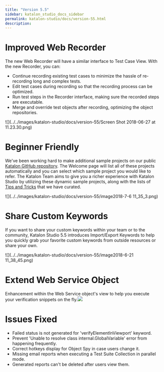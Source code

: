 ```yaml
---
title: "Version 5.5" 
sidebar: katalon_studio_docs_sidebar
permalink: katalon-studio/docs/version-55.html 
description: 
---
```

Improved Web Recorder
=====================

The new Web Recorder will have a similar interface to Test Case View. With the new Recorder, you can:

*   Continue recording existing test cases to minimize the hassle of re-recording long and complex tests.
*   Edit test cases during recording so that the recording process can be optimized. 
*   Run test steps in the Recorder interface, making sure the recorded steps are executable.
*   Merge and override test objects after recording, optimizing the object repositories.

![](../../images/katalon-studio/docs/version-55/Screen Shot 2018-06-27 at 11.23.30.png)

Beginner Friendly
=================

We've been working hard to make additional sample projects on our public [Katalon GitHub repository](https://github.com/katalon-studio-samples). The Welcome page will list all of these projects automatically and you can select which sample project you would like to refer. The Katalon Team aims to give you a richer experience with Katalon Studio by utilizing these dynamic sample projects, along with the lists of [Tips and Tricks](https://docs.katalon.com/x/PgXR) that we have curated.

![](../../images/katalon-studio/docs/version-55/image2018-7-6 11_35_3.png)

Share Custom Keywords
=====================

If you want to share your custom keywords within your team or to the community, Katalon Studio 5.5 introduces Import/Export Keywords to help you quickly grab your favorite custom keywords from outside resources or share your own.

![](../../images/katalon-studio/docs/version-55/image2018-6-21 11_38_45.png)

Extend Web Service Object
=========================

Enhancement within the Web Service object's view to help you execute your verification snippets on the fly.![](../../images/katalon-studio/docs/version-55/Untitled.png)

Issues Fixed 
=============

*   Failed status is not generated for 'verifyElementInViewport' keyword.
*   Prevent 'Unable to resolve class internal.GlobalVariable' error from happening frequently. 
*   Correct hotkeys display for Object Spy in case users change it.
*   Missing email reports when executing a Test Suite Collection in parallel mode.
*   Generated reports can't be deleted after users view them.